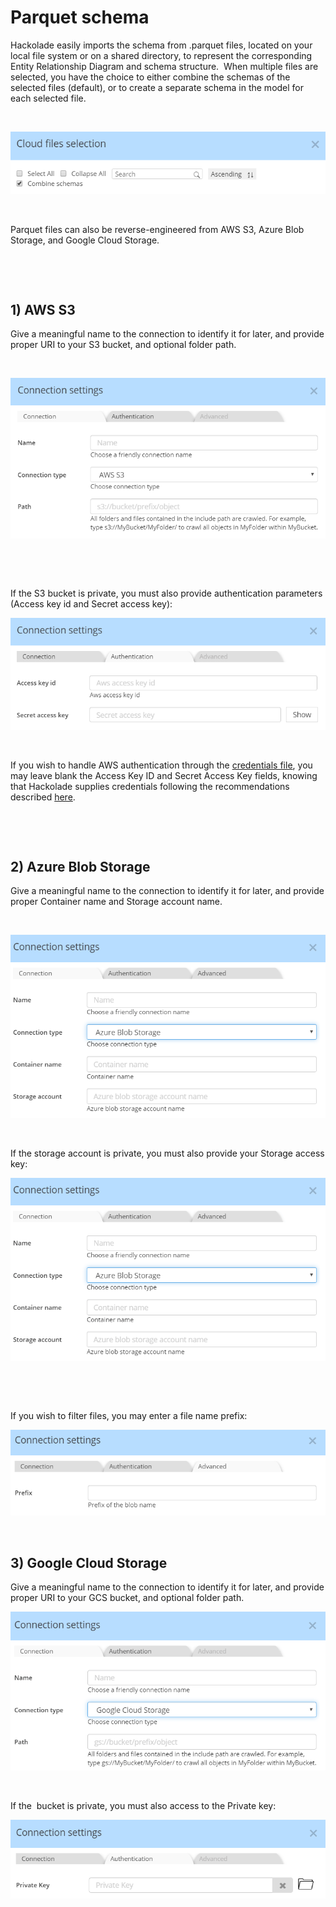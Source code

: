 # Parquet schema

Hackolade easily imports the schema from .parquet files, located on your local file system or on a shared directory, to represent the corresponding Entity Relationship Diagram and schema structure.&nbsp; When multiple files are selected, you have the choice to either combine the schemas of the selected files (default), or to create a separate schema in the model for each selected file.

&nbsp;

![Parquet Cloud Selection - combine schemas](<lib/Cloud%20Selection%20-%20combine%20schemas.png>)

&nbsp;

Parquet files can also be reverse-engineered from AWS S3, Azure Blob Storage, and Google Cloud Storage.

&nbsp;

&nbsp;

## &#49;) AWS S3

Give a meaningful name to the connection to identify it for later, and provide proper URI to your S3 bucket, and optional folder path.

&nbsp;

![Parquet Cloud Storage - AWS S3 connection](<lib/Cloud%20Storage%20-%20AWS%20S3%20connection.png>)

&nbsp;

&nbsp;

If the S3 bucket is private, you must also provide authentication parameters (Access key id and Secret access key):

![parquet Cloud Storage - AWS S3 authentication](<lib/Cloud%20Storage%20-%20AWS%20S3%20authentication.png>)

&nbsp;

If you wish to handle AWS authentication through the [credentials file](<https://docs.aws.amazon.com/cli/latest/userguide/cli-configure-files.html> "target=\"\_blank\""), you may leave blank the Access Key ID and Secret Access Key fields, knowing that Hackolade supplies credentials following the recommendations described [here](<https://docs.aws.amazon.com/sdk-for-javascript/v2/developer-guide/setting-credentials-node.html> "target=\"\_blank\"").

&nbsp;

&nbsp;

## &#50;) Azure Blob Storage

Give a meaningful name to the connection to identify it for later, and provide proper Container name and Storage account name.

&nbsp;

![Parquet Cloud Storage - Azure connection](<lib/Cloud%20Storage%20-%20Azure%20connection.png>)

&nbsp;

If the storage account is private, you must also provide your Storage access key:

![Parquet Cloud Storage - Azure authentication](<lib/Cloud%20Storage%20-%20Azure%20authentication.png>)

&nbsp;

&nbsp;

If you wish to filter files, you may enter a file name prefix:

![Parquet Cloud Storage - Azure prefix](<lib/Cloud%20Storage%20-%20Azure%20prefix.png>)

&nbsp;

## &#51;) Google Cloud Storage

Give a meaningful name to the connection to identify it for later, and provide proper URI to your GCS bucket, and optional folder path.

![Parquet Cloud Storage - Google connection](<lib/Cloud%20Storage%20-%20Google%20connection.png>)

&nbsp;

If the&nbsp; bucket is private, you must also access to the Private key:

![Parquet Cloud Storage - Google authentication](<lib/Cloud%20Storage%20-%20Google%20authentication.png>)

&nbsp;

&nbsp;

